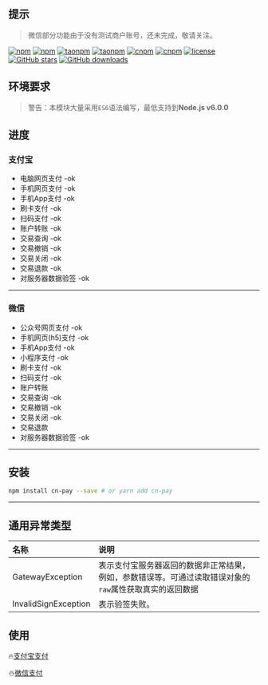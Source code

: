 ## 提示
> 微信部分功能由于没有测试商户账号，还未完成，敬请关注。

[![npm](https://img.shields.io/npm/v/cn-pay.svg?style=flat-square)](https://www.npmjs.com/package/cn-pay)
[![npm](https://img.shields.io/npm/dt/cn-pay.svg?style=flat-square)](https://www.npmjs.com/package/cn-pay)
[![taonpm](https://npm.taobao.org/badge/v/cn-pay.svg)](https://npm.taobao.org/package/cn-pay)
[![taonpm](https://npm.taobao.org/badge/d/cn-pay.svg)](https://npm.taobao.org/package/cn-pay)
[![cnpm](https://cnpmjs.org/badge/v/cn-pay.svg)](https://cnpmjs.org/package/cn-pay)
[![cnpm](https://cnpmjs.org/badge/d/cn-pay.svg)](https://cnpmjs.org/package/cn-pay)
[![license](https://img.shields.io/github/license/shmy/cn-pay.svg?style=flat-square)](https://github.com/shmy/cn-pay/blob/master/LICENSE.md)
[![GitHub stars](https://img.shields.io/github/stars/shmy/cn-pay.svg?style=social&label=Star)](https://github.com/shmy/cn-pay)
[![GitHub downloads](https://img.shields.io/github/downloads/shmy/cn-pay/total.svg)](https://github.com/shmy/cn-pay)

## 环境要求
> 警告：本模块大量采用`ES6`语法编写，最低支持到**Node.js v6.0.0**

## 进度
### 支付宝
+ 电脑网页支付 -ok
+ 手机网页支付 -ok
+ 手机App支付 -ok
+ 刷卡支付 -ok
+ 扫码支付 -ok
+ 账户转账 -ok
+ 交易查询 -ok
+ 交易撤销 -ok
+ 交易关闭 -ok
+ 交易退款 -ok
+ 对服务器数据验签 -ok

-----------------

### 微信
+ 公众号网页支付 -ok
+ 手机网页(h5)支付 -ok
+ 手机App支付 -ok
+ 小程序支付 -ok
+ 刷卡支付 -ok
+ 扫码支付 -ok
+ 账户转账
+ 交易查询 -ok
+ 交易撤销 -ok
+ 交易关闭 -ok
+ 交易退款
+ 对服务器数据验签 -ok

-------------------

## 安装
```bash
npm install cn-pay --save # or yarn add cn-pay
```

-------------------

## 通用异常类型

| 名称 |     说明 |
| :-------- | :------ |
| GatewayException | 表示支付宝服务器返回的数据非正常结果，例如，参数错误等。可通过读取错误对象的`raw`属性获取真实的返回数据 |
| InvalidSignException | 表示验签失败。 |

## 使用
🔥[支付宝支付](alipay.md)

⛄[微信支付](wechat.md)
